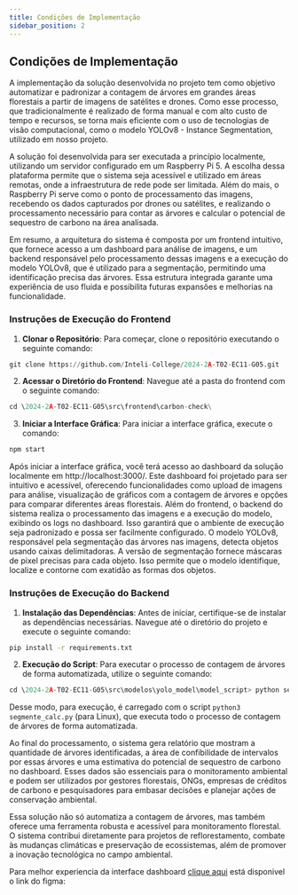 ```yaml
---
title: Condições de Implementação
sidebar_position: 2
---
```


## Condições de Implementação

A implementação da solução desenvolvida no projeto tem como objetivo automatizar e padronizar a contagem de árvores em grandes áreas florestais a partir de imagens de satélites e drones. Como esse processo, que tradicionalmente é realizado de forma manual e com alto custo de tempo e recursos, se torna mais eficiente com o uso de tecnologias de visão computacional, como o modelo YOLOv8 - Instance Segmentation, utilizado em nosso projeto.

A solução foi desenvolvida para ser executada a princípio localmente, utilizando um servidor configurado em um Raspberry Pi 5. A escolha dessa plataforma permite que o sistema seja acessível e utilizado em áreas remotas, onde a infraestrutura de rede pode ser limitada. Além do mais, o Raspberry Pi serve como o ponto de processamento das imagens, recebendo os dados capturados por drones ou satélites, e realizando o processamento necessário para contar as árvores e calcular o potencial de sequestro de carbono na área analisada.

Em resumo, a arquitetura do sistema é composta por um frontend intuitivo, que fornece acesso a um dashboard para análise de imagens, e um backend responsável pelo processamento dessas imagens e a execução do modelo YOLOv8,  que é utilizado para a segmentação, permitindo uma identificação precisa das árvores. Essa estrutura integrada garante uma experiência de uso fluida e possibilita futuras expansões e melhorias na funcionalidade.

### Instruções de Execução do Frontend

1. **Clonar o Repositório**: Para começar, clone o repositório executando o seguinte comando:

```python
git clone https://github.com/Inteli-College/2024-2A-T02-EC11-G05.git
```
2. **Acessar o Diretório do Frontend**: Navegue até a pasta do frontend com o seguinte comando:

```python
cd \2024-2A-T02-EC11-G05\src\frontend\carbon-check\
```
3. **Iniciar a Interface Gráfica**: Para iniciar a interface gráfica, execute o comando:
   
```python
npm start
```

Após iniciar a interface gráfica, você terá acesso ao dashboard da solução localmente em http://localhost:3000/. Este dashboard foi projetado para ser intuitivo e acessível, oferecendo funcionalidades como upload de imagens para análise, visualização de gráficos com a contagem de árvores e opções para comparar diferentes áreas florestais. Além do frontend, o backend do sistema realiza o processamento das imagens e a execução do modelo, exibindo os logs no dashboard. Isso garantirá que o ambiente de execução seja padronizado e possa ser facilmente configurado. O modelo YOLOv8, responsável pela segmentação das árvores nas imagens, detecta objetos usando caixas delimitadoras. A versão de segmentação fornece máscaras de pixel precisas para cada objeto. Isso permite que o modelo identifique, localize e contorne com exatidão as formas dos objetos.

### Instruções de Execução do Backend

1. **Instalação das Dependências**: Antes de iniciar, certifique-se de instalar as dependências necessárias. Navegue até o diretório do projeto e execute o seguinte comando:

```bash
pip install -r requirements.txt
```
2. **Execução do Script**: Para executar o processo de contagem de árvores de forma automatizada, utilize o seguinte comando:
```python
cd \2024-2A-T02-EC11-G05\src\modelos\yolo_model\model_script> python segmente_calc.py
```
Desse modo, para execução, é carregado com o script ```python3 segmente_calc.py``` (para Linux), que executa todo o processo de contagem de árvores de forma automatizada.

Ao final do processamento, o sistema gera relatório que mostram a quantidade de árvores identificadas, a área de confibilidade de intervalos por essas árvores e uma estimativa do potencial de sequestro de carbono no dashboard. Esses dados são essenciais para o monitoramento ambiental e podem ser utilizados por gestores florestais, ONGs, empresas de créditos de carbono e pesquisadores para embasar decisões e planejar ações de conservação ambiental.

Essa solução não só automatiza a contagem de árvores, mas também oferece uma ferramenta robusta e acessível para monitoramento florestal. O sistema contribui diretamente para projetos de reflorestamento, combate às mudanças climáticas e preservação de ecossistemas, além de promover a inovação tecnológica no campo ambiental.

Para melhor experiencia da interface dashboard [clique aqui](https://www.figma.com/proto/dgvsIn8QOuWolBKhzyxx7p/Carbon-Check?page-id=0%3A1&node-id=148-439&node-type=frame&viewport=921%2C-684%2C0.5&t=XLGXET4hRIfX9pf9-1&scaling=contain&content-scaling=fixed) está disponivel o link do figma:


